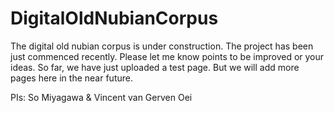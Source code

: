 # DigitalOldNubianCorpus

The digital old nubian corpus is under construction. The project has been just commenced recently. Please let me know points to be improved or your ideas. So far, we have just uploaded a test page. But we will add more pages here in the near future. 

PIs: So Miyagawa & Vincent van Gerven Oei
